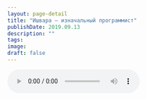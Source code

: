 ```yaml
---
layout: page-detail
title: "Ишвара – изначальный программист"
publishDate: 2019.09.13
description: ""
tags:
image:
draft: false
---
```


<audio title="2019.09.13 - Ишвара – изначальный программист.mp3" src="https://filer-api.advayta.org/v1.0/public/files/74086" controls=""></audio>

  
